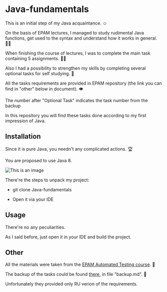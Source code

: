# Java-fundamentals

This is an initial step of my Java acquaintance. 	:relaxed:

On the basis of EPAM lectures, I managed to study rudimental Java functions, get used to the syntax and 
understand  how it works in general. :technologist:

When finishing the course of lectures, I was to complete the main task containing 5 assignments. :man_student:

Also I had a possibility to strengthen my skills by completing several optional tasks for self studying. :muscle:

All the tasks requirements are provided in EPAM repository (the link you can find in "other" below in document). :eye:

The number after "Optional Task" indicates the task number from the backup

In this repository you will find these tasks done according to my first impression of Java. 	

## Installation

Since it is pure Java, you needn't any complicated actions. :trophy:

You are proposed to use Java 8.

![This is an image](https://i.ibb.co/LNW93hG/javaversion.png)

There're the steps to unpack my project: 

* git clone Java-fundamentals

* Open it via your IDE

## Usage

There're no any peculiarities.

As I said before, just open it in your IDE and build the project.

## Other
 
All the materials were taken from the [EPAM Automated Testing course](https://training.epam.com/#!/Training/3044?lang=en). :test_tube:

The backup of the tasks could be found [there](https://github.com/vitalliuss/automation-training.git), in file "backup.md". :file_folder:

Unfortunately they provided only RU verion of the requirements.